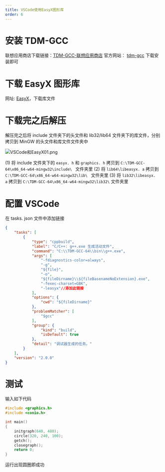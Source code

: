 ```yaml
---
title: VSCode使用EasyX图形库
order: 6
--- 
```


# 安装 TDM-GCC
联想应用商店下载链接：[TDM-GCC-联想应用商店](https://lestore.lenovo.com/detail/L101412)
官方网站： [tdm-gcc](https://jmeubank.github.io/tdm-gcc/)
下载安装即可
# 下载 EasyX 图形库
网址: [EasyX](https://codebus.cn/bestans/easyx-for-mingw)，下载库文件
# 下载完之后解压
解压完之后将 include 文件夹下的头文件和 lib32/lib64 文件夹下的库文件，分别拷贝到 MinGW 的头文件和库文件文件夹中

![VSCode和EasyX01.png](https://zhf-picture.oss-cn-qingdao.aliyuncs.com/my-img/VSCode和EasyX01.png)

(1) 将 include 文件夹下的 `easyx. h` 和 `graphics. h` 拷贝到 `C:\TDM-GCC-64\x86_64-w64-mingw32\include\ ` 文件夹里
(2) 将 `lib64\libeasyx. a` 拷贝到 `C:\TDM-GCC-64\x86_64-w64-mingw32\lib\ ` 文件夹里
(3) 将 `lib32\libeasyx. a` 拷贝到 `C:\TDM-GCC-64\x86_64-w64-mingw32\lib32\` 文件夹里
# 配置 VSCode
在 tasks. json 文件中添加链接
```json
{
    "tasks": [
        {
            "type": "cppbuild",
            "label": "C/C++: g++.exe 生成活动文件",
            "command": "C:\\TDM-GCC-64\\bin\\g++.exe",
            "args": [
                "-fdiagnostics-color=always",
                "-g",
                "${file}",
                "-o",
                "${fileDirname}\\${fileBasenameNoExtension}.exe",
                "-fexec-charset=GBK",
                "-leasyx"//添加此链接
            ],
            "options": {
                "cwd": "${fileDirname}"
            },
            "problemMatcher": [
                "$gcc"
            ],
            "group": {
                "kind": "build",
                "isDefault": true
            },
            "detail": "调试器生成的任务。"
        }
    ],
    "version": "2.0.0"
}
```
# 测试
输入如下代码
```c
#include <graphics.h>
#include <conio.h>

int main()
{
    initgraph(640, 480);
    circle(320, 240, 100);
    getch();
    closegraph();
    return 0;
}
```
运行出现圆圈即成功
